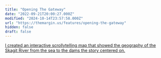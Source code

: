 ```yaml
---
title: "Opening The Gateway"
date: "2022-09-21T20:00:27.000Z"
modified: "2024-10-14T23:57:58.000Z"
url: "https://themargin.us/features/opening-the-gateway"
hidden: false
draft: false
---
```

[I created an interactive scrollytelling map that showed the geography of the Skagit River from the sea to the dams the story centered on.](https://themargin.us/features/opening-the-gateway)